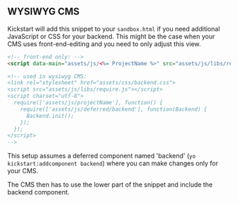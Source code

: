 ## WYSIWYG CMS

Kickstart will add this snippet to your ```sandbox.html``` if you need additional JavaScript or CSS for your backend.
This might be the case when your CMS uses front-end-editing and you need to only adjust this view.

```HTML
<!-- front-end only: -->
<script data-main="assets/js/<%= ProjectName %>" src="assets/js/libs/require.js"></script>

<!-- used in wysiwyg CMS:
<link rel="stylesheet" href="assets/css/backend.css">
<script src="assets/js/libs/require.js"></script>
<script charset="utf-8">
  require(['assets/js/projectName'], function() {
    require(['assets/js/deferred/backend'], function(Backend) {
      Backend.init();
    });
  });
</script>
-->
```

This setup assumes a deferred component named 'backend' (```yo kickstart:addcomponent backend```) where you can make changes only for your CMS.

The CMS then has to use the lower part of the snippet and include the backend component.

